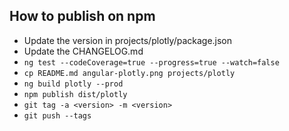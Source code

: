 ## How to publish on npm

* Update the version in projects/plotly/package.json
* Update the CHANGELOG.md
* `ng test --codeCoverage=true --progress=true --watch=false`
* `cp README.md angular-plotly.png projects/plotly`
* `ng build plotly --prod`
* `npm publish dist/plotly`
* `git tag -a <version> -m <version>`
* `git push --tags`
